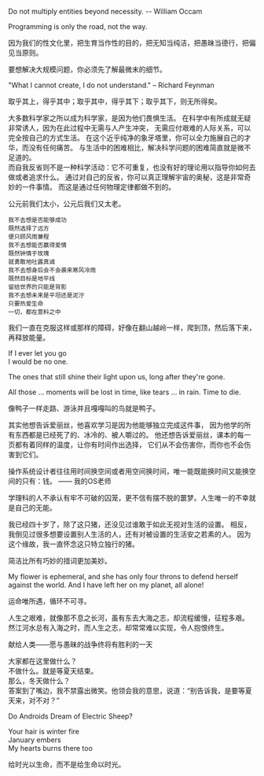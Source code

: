 Do not multiply entities beyond necessity. -- William Occam

Programming is only the road, not the way.

因为我们的性文化里，把生育当作性的目的，把无知当纯洁，把愚昧当德行，把偏见当原则。

要想解决大规模问题，你必须先了解最微末的细节。

"What I cannot create, I do not understand." – Richard Feynman

取乎其上，得乎其中；取乎其中，得乎其下；取乎其下，则无所得矣。

大多数科学家之所以成为科学家，是因为他们畏惧生活。
在科学中有所成就无疑非常诱人，因为在此过程中无需与人产生冲突，
无需应付艰难的人际关系，可以完全按自己的方式生活。
在这个近乎纯净的象牙塔里，你可以全力施展自己的才华，而没有任何痛苦。
与生活中的困难相比，解决科学问题的困难简直就是微不足道的。  
而自我反省则不是一种科学活动：它不可重复，也没有好的理论用以指导你如何去做或者追求什么。
通过对自己的反省，你可以真正理解宇宙的奥秘，这是非常奇妙的一件事情。
而这是通过任何物理定律都做不到的。

公元前我们太小，公元后我们又太老。

```
我不去想是否能够成功
既然选择了远方
便只顾风雨兼程
我不去想能否赢得爱情
既然钟情于玫瑰
就勇敢地吐露真诚
我不去想身后会不会袭来寒风冷雨
既然目标是地平线
留给世界的只能是背影
我不去想未来是平坦还是泥泞
只要热爱生命
一切，都在意料之中
```

我们一直在克服这样或那样的障碍，好像在翻山越岭一样，爬到顶，然后落下来，再释放能量。

If I ever let you go  
I would be no one.

The ones that still shine their light upon us, long after they're gone.

All those ... moments will be lost in time, like tears ... in rain. Time to die.

像鸭子一样走路、游泳并且嘎嘎叫的鸟就是鸭子。

其实他想告诉爱丽丝，他喜欢学习是因为他能够独立完成这件事，
因为他学的所有东西都是已经死了的、冰冷的、被人嚼过的。
他还想告诉爱丽丝，课本的每一页都有着同样的温度，让你有时间作出选择，
它们从不会伤害你，而你也不会伤害到它们。

操作系统设计者往往用时间换空间或者用空间换时间，唯一能既能换时间又能换空间的只有：钱。 —— 我的OS老师

学理科的人不承认有牢不可破的囚笼，更不信有摆不脱的噩梦。人生唯一的不幸就是自己的无能。

我已经四十岁了，除了这只猪，还没见过谁敢于如此无视对生活的设置。
相反，我倒见过很多想要设置别人生活的人，还有对被设置的生活安之若素的人。
因为这个缘故，我一直怀念这只特立独行的猪。

简洁比所有巧妙的措词更加美妙。

My flower is ephemeral,
and she has only four throns to defend herself against the world.
And I have left her on my planet, all alone!

运命唯所遇，循环不可寻。

人生之艰难，就像那不息之长河，虽有东去大海之志，却流程缓慢，征程多艰。
然江河水总有入海之时，而人生之志，却常常难以实现，令人抱恨终生。

献给人类——愿与愚昧的战争终将有胜利的一天

大家都在这里做什么？  
不做什么。就是等夏天结束。  
那么，冬天做什么？  
答案到了嘴边，我不禁露出微笑。他领会我的意思，说道：“别告诉我，是要等夏天来，对不对？”

Do Androids Dream of Electric Sheep?

Your hair is winter fire  
January embers  
My hearts burns there too

给时光以生命，而不是给生命以时光。
